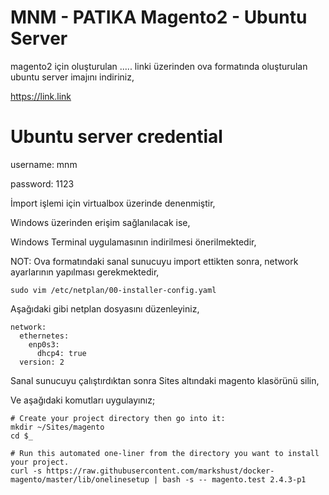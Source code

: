 # MNM - PATIKA Magento2 - Ubuntu Server 

magento2 için oluşturulan ..... linki üzerinden ova formatında oluşturulan ubuntu server imajını indiriniz,

https://link.link


# Ubuntu server credential

username: mnm

password: 1123

İmport işlemi için virtualbox üzerinde denenmiştir,

Windows üzerinden erişim sağlanılacak ise, 

Windows Terminal uygulamasının indirilmesi önerilmektedir,


NOT: Ova formatındaki sanal sunucuyu import ettikten sonra, network ayarlarının yapılması gerekmektedir,

```
sudo vim /etc/netplan/00-installer-config.yaml
```

Aşağıdaki gibi netplan dosyasını düzenleyiniz,

```
network:
  ethernetes:
    enp0s3:
      dhcp4: true
  version: 2
```

Sanal sunucuyu çalıştırdıktan sonra Sites altındaki magento klasörünü silin, 

Ve aşağıdaki komutları uygulayınız;

```
# Create your project directory then go into it:
mkdir ~/Sites/magento
cd $_

# Run this automated one-liner from the directory you want to install your project.
curl -s https://raw.githubusercontent.com/markshust/docker-magento/master/lib/onelinesetup | bash -s -- magento.test 2.4.3-p1
```


